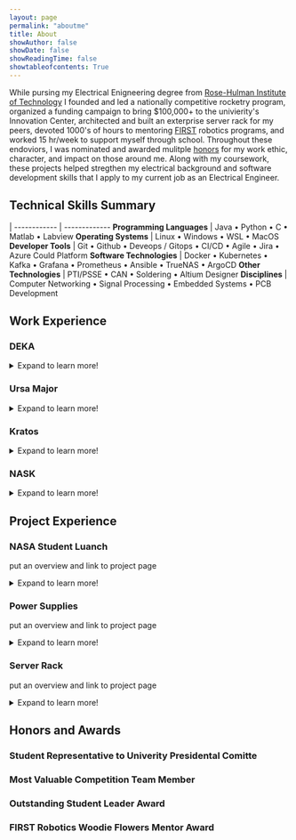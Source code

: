 ```yaml
---
layout: page
permalink: "aboutme"
title: About
showAuthor: false
showDate: false
showReadingTime: false
showtableofcontents: True
---
```


<!-- ![Ah Huddersfield](images/cycling-collage.PNG "Some lovely Huddersfield hills, one of the trusty bikes!") -->
While pursing my Electrical Enigneering degree from [Rose-Hulman Institute of Technology](https://rose-hulman.edu) I founded and led a nationally competitive rocketry program, organized a funding campaign to bring $100,000+ to the univierity's Innovation Center, architected and built an exterprise server rack for my peers, devoted 1000's of hours to mentoring [FIRST](https://firstinspires.org) robotics programs, and worked 15 hr/week to support myself through school. Throughout these endoviors, I was nominated and awarded mulitple [honors](#honors-and-awards) for my work ethic, character, and impact on those around me. Along with my coursework, these projects helped stregthen my electrical background and software development skills that I apply to my current job as an Electrical Engineer.  


<!-- I'm an engineer with an electrical background and years of practical, hands on software development experience. While pursing Electrical Engineering from [Rose-Hulman Institute of Technology](https://rose-hulman.edu) I founded and led a natioanlly competitive rocketry program, architectured and built an enterprise server rack for my peers, organized a funding campaing to bring $100,000+ to the univeristy Innovation Center, devoted 1000's of hours to mentoring [FIRST](https://firstinspires.org) robotics programs, and worked 15 hr/week to support myself through school. Throughout these endoviors, I was nominated and awarded mulitple [reconignations of honor](#honors-and-awards) for my work ethic, character, and impact on those around me. -->

## Technical Skills Summary

| 
------------ | -------------
**Programming Languages** | Java &bull; Python &bull; C &bull; Matlab &bull; Labview
**Operating Systems**  |  Linux &bull; Windows &bull; WSL &bull; MacOS
**Developer Tools** | Git &bull; Github &bull; Deveops / Gitops &bull; CI/CD &bull; Agile &bull; Jira &bull; Azure Could Platform
**Software Technologies** | Docker &bull; Kubernetes &bull; Kafka &bull; Grafana &bull; Prometheus &bull; Ansible &bull; TrueNAS &bull; ArgoCD
**Other Technologies** | PTI/PSSE &bull; CAN &bull; Soldering &bull; Altium Designer
**Disciplines** | Computer Networking &bull; Signal Processing &bull; Embedded Systems &bull; PCB Development

## Work Experience

### DEKA

<details>

<summary>Expand to learn more!</summary>

</details>


### Ursa Major

<details>

<summary>Expand to learn more!</summary>

</details>

### Kratos

<details>

<summary>Expand to learn more!</summary>

</details>

### NASK

<details>

<summary>Expand to learn more!</summary>

</details>

## Project Experience

### NASA Student Luanch

put an overview and link to project page
<details>

<summary>Expand to learn more!</summary>

</details>

### Power Supplies

put an overview and link to project page
<details>

<summary>Expand to learn more!</summary>

</details>

### Server Rack

put an overview and link to project page
<details>

<summary>Expand to learn more!</summary>

</details>

## Honors and Awards

### Student Representative to Univerity Presidental Comitte

### Most Valuable Competition Team Member

### Outstanding Student Leader Award

### FIRST Robotics Woodie Flowers Mentor Award
